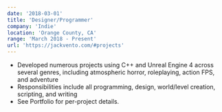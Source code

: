 ```yaml
---
date: '2018-03-01'
title: 'Designer/Programmer'
company: 'Indie'
location: 'Orange County, CA'
range: 'March 2018 - Present'
url: 'https://jackvento.com/#projects'
---
```


- Developed numerous projects using C++ and Unreal Engine 4 across several genres, including atmospheric horror, roleplaying, action FPS, and adventure
- Responsibilities include all programming, design, world/level creation, scripting, and writing
- See Portfolio for per-project details.
